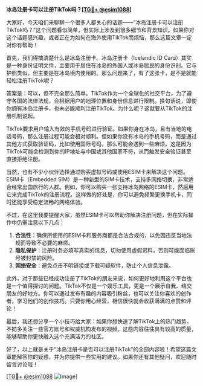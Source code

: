 **冰岛注册卡可以注册TikTok吗？[[TG💪+ @esim1088](https://t.me/s/esim1088)]**

大家好，今天咱们来聊聊一个很多人都关心的话题——“冰岛注册卡可以注册TikTok吗？”这个问题看似简单，但实际上涉及到很多细节和背景知识。如果你对这个话题感兴趣，或者正在为如何在海外使用TikTok而烦恼，那么这篇文章一定对你有帮助！

首先，我们得搞清楚什么是冰岛注册卡。冰岛注册卡（Icelandic ID Card）其实是一种身份证明文件，主要用于居住在冰岛的外国人或冰岛居民的身份识别。它与护照类似，但主要是在冰岛境内使用的。那么问题来了，有了这张卡，是不是就能轻松注册TikTok呢？

答案是：可以，但不完全那么简单。TikTok作为一个全球化的社交平台，为了遵守各国的法律法规，会根据用户的地理位置和身份信息进行限制。换句话说，即使你拥有冰岛注册卡，也未必能顺利注册TikTok。为什么呢？这就要从TikTok的注册机制说起。

TikTok要求用户输入有效的手机号码进行验证。如果你身在冰岛，且有当地的电话号码，那么注册过程可能会相对顺利。但如果你没有冰岛的手机号码，而是通过其他方式获取验证码，比如使用国际号码，那么可能会遇到一些麻烦。这是因为TikTok可能会检测到你的IP地址与中国或其他国家不符，从而触发安全验证甚至直接拒绝注册。

当然，也有不少小伙伴选择通过购买虚拟号码或使用ESIM卡来解决这个问题。ESIM卡（Embedded SIM）是一种新型的SIM卡技术，支持多网络切换，非常适合经常出国旅行的人群。例如，你可以购买一张支持冰岛网络的ESIM卡，然后用它来完成TikTok的注册流程。这样做的好处是，你可以避免频繁更换手机卡，同时还能享受稳定流畅的网络体验。

不过，在这里我要提醒大家，虽然ESIM卡可以帮助你解决注册问题，但在实际操作中仍需注意以下几点：

1. **合法性**：确保所使用的ESIM卡和服务商都是合法合规的，以免因违反当地法规而导致不必要的麻烦。
2. **隐私保护**：注册时务必填写真实的信息，切勿使用虚假资料，否则可能面临账号被封禁的风险。
3. **网络安全**：避免点击不明链接或下载可疑软件，防止个人信息泄露。

此外，对于那些已经成功注册了TikTok的朋友来说，如何更好地利用这个平台也是一个值得探讨的问题。TikTok不仅是一个娱乐工具，更是一个展示自我、结交朋友的好地方。你可以通过发布有趣的内容吸引粉丝，也可以关注你喜欢的创作者，学习他们的创作技巧。只要你用心经营，相信很快就会收获满满的点赞和评论！

最后，我还想分享一个小技巧给大家：如果你想快速了解TikTok上的热门趋势，不妨多关注一些官方账号和权威机构发布的视频。这些内容往往具有较高的质量，能够帮助你更快融入这个充满活力的社区。

好了，以上就是关于“冰岛注册卡是否可以注册TikTok”的全部内容啦！希望这篇文章能解答你的疑惑，并为你提供一些实用的建议。如果你还有其他疑问，欢迎随时留言讨论哦！

[[TG💪+ @esim1088](https://t.me/s/esim1088) ![Image](https://i.postimg.cc/4NQfJmqS/Snipaste-2025-05-13-00-14-12.png)]